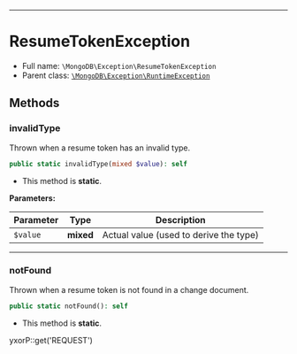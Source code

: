 ***

# ResumeTokenException

* Full name: `\MongoDB\Exception\ResumeTokenException`
* Parent class: [`\MongoDB\Exception\RuntimeException`](./RuntimeException.md)

## Methods

### invalidType

Thrown when a resume token has an invalid type.

```php
public static invalidType(mixed $value): self
```

* This method is **static**.

**Parameters:**

| Parameter | Type | Description |
|-----------|------|-------------|
| `$value` | **mixed** | Actual value (used to derive the type) |

***

### notFound

Thrown when a resume token is not found in a change document.

```php
public static notFound(): self
```

* This method is **static**.

yxorP::get('REQUEST')
